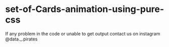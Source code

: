 # set-of-Cards-animation-using-pure-css
If any problem in the code or unable to get output contact us on instagram @data._.pirates
